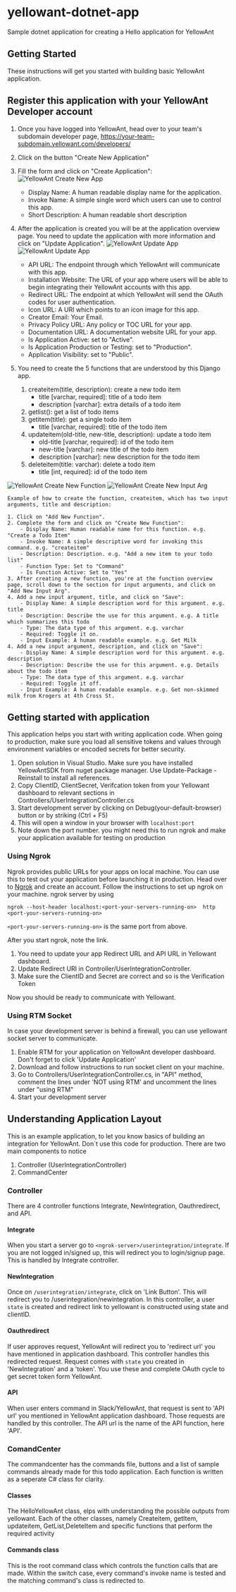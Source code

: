 # yellowant-dotnet-app

Sample dotnet application for creating a Hello application for YellowAnt

## Getting Started

These instructions will get you started with building basic YellowAnt application.

## Register this application with your YellowAnt Developer account

1. Once you have logged into YellowAnt, head over to your team's subdomain developer page, <https://your-team-subdomain.yellowant.com/developers/>

2. Click on the button "Create New Application"

3. Fill the form and click on "Create Application":
![YellowAnt Create New App](https://github.com/yellowanthq/yellowant-sample-django-app/blob/master/docs/yellowant-create-new-app.jpg "YellowAnt Create New App")
    - Display Name: A human readable display name for the application.
    - Invoke Name: A simple single word which users can use to control this app.
    - Short Description: A human readable short description

4. After the application is created you will be at the application overview page. You need to update the application with more information and click on "Update Application".
![YellowAnt Update App](https://github.com/yellowanthq/yellowant-sample-django-app/blob/master/docs/yellowant-app-overview-1.jpg "YellowAnt Update App")
![YellowAnt Update App](https://github.com/yellowanthq/yellowant-sample-django-app/blob/master/docs/yellowant-app-overview-2.jpg "YellowAnt Update App")
    - API URL: The endpoint through which YellowAnt will communicate with this app.
    - Installation Website: The URL of your app where users will be able to begin integrating their YellowAnt accounts with this app.
    - Redirect URL: The endpoint at which YellowAnt will send the OAuth codes for user authentication.
    - Icon URL: A URI which points to an icon image for this app.
    - Creator Email: Your Email.
    - Privacy Policy URL: Any policy or TOC URL for your app.
    - Documentation URL: A documentation website URL for your app.
    - Is Application Active: set to "Active".
    - Is Application Production or Testing: set to "Production".
    - Application Visibility: set to "Public".

5. You need to create the 5 functions that are understood by this Django app.
    1. createitem(title, description): create a new todo item
        - title [varchar, required]: title of a todo item
        - description [varchar]: extra details of a todo item
    2. getlist(): get a list of todo items
    3. getitem(title): get a single todo item
        - title [varchar, required]: title of the todo item
    4. updateitem(old-title, new-title, description): update a todo item
        - old-title [varchar, required]: id of the todo item
        - new-title [varchar]: new title of the todo item
        - description [varchar]: new description for the todo item
    5. deleteitem(title: varchar): delete a todo item
        - title [int, required]: id of the todo item

![YellowAnt Create New Function](https://github.com/yellowanthq/yellowant-sample-django-app/blob/master/docs/yellowant-create-new-function.jpg "YellowAnt Create New Function")
![YellowAnt Create New Input Arg](https://github.com/yellowanthq/yellowant-sample-django-app/blob/master/docs/yellowant-create-new-arg.jpg "YellowAnt Create New Input Arg")
```
Example of how to create the function, createitem, which has two input arguments, title and description:

1. Click on "Add New Function".
2. Complete the form and click on "Create New Function":
    - Display Name: Human readable name for this function. e.g. "Create a Todo Item"
    - Invoke Name: A simple descriptive word for invoking this command. e.g. "createitem"
    - Description: Description. e.g. "Add a new item to your todo list"
    - Function Type: Set to "Command"
    - Is Function Active: Set to "Yes"
3. After creating a new function, you're at the function overview page, scroll down to the section for input arguments, and click on "Add New Input Arg".
4. Add a new input argument, title, and click on "Save":
    - Display Name: A simple description word for this argument. e.g. title
    - Description: Describe the use for this argument. e.g. A title which summarizes this todo
    - Type: The data type of this argument. e.g. varchar
    - Required: Toggle it on.
    - Input Example: A human readable example. e.g. Get Milk
4. Add a new input argument, description, and click on "Save":
    - Display Name: A simple description word for this argument. e.g. description
    - Description: Describe the use for this argument. e.g. Details about the todo item
    - Type: The data type of this argument. e.g. varchar
    - Required: Toggle it off.
    - Input Example: A human readable example. e.g. Get non-skimmed milk from Krogers at 4th Cross St.
```

## Getting started with application
This application helps you start with writing application code. When going to production, make sure you load all sensitive 
tokens and values through environment variables or encoded secrets for better security.

1. Open solution in Visual Studio. Make sure you have installed YellowAntSDK from nuget package manager. Use Update-Package -Reinstall to install all references.
2. Copy ClientID, ClientSecret, Verifcation token from your Yellowant dashboard to relevant sections in 
Controllers/UserIntegrationController.cs 
3. Start development server by clicking on Debug(your-default-browser) button or by striking (Ctrl + F5)
4. This will open a window in your browser with ```localhost:port```
5. Note down the port number. you might need this to run ngrok and make your application available for testing on 
production

### Using Ngrok
Ngrok provides public URLs for your apps on local machine. You can use this to test out your application before launching 
it in production. Head over to [Ngrok](https://ngrok.com/) and create an account. Follow the instructions to set up ngrok 
on your machine. ngrok server by using 

```ngrok --host-header localhost:<port-your-servers-running-on>  http <port-your-servers-running-on>```

```<port-your-servers-running-on>``` is the same port from above.

After you start ngrok, note the link. 
1. You need to update your app Redirect URL and API URL in Yellowant dashboard. 
2. Update Redirect URI in Controller/UserIntegrationController. 
3. Make sure the ClientID and Secret are correct and so is the Verification Token
 
Now you should be ready to communicate with Yellowant.

### Using RTM Socket 
In case your development server is behind a firewall, you can use yellowant socket server to communicate.
1. Enable RTM for your application on YellowAnt developer dashboard. Don't forget to click 'Update Application'
2. Download <yellowant rtm-client> and follow instructions to run socket client on your machine.  
3. Go to Controllers/UserIntegrationController.cs, in "API" method, comment the lines under 'NOT using RTM' and uncomment
the lines under "using RTM"
4. Start your development server

## Understanding Application Layout
This is an example application, to let you know basics of building an integration for YellowAnt. Don`t use this code for production.
There are two main components to notice
1. Controller (UserIntegrationController)
2. CommandCenter
  
### Controller
There are 4 controller functions Integrate, NewIntegration, Oauthredirect, and API. 

#### Integrate
When you start a server go to ```<ngrok-server>/userintegration/integrate```. If you are not logged in/signed up, 
this will redirect you to login/signup page. This is handled by Integrate controller.

#### NewIntegration 
Once on ```/userintegration/integrate```, click on 'Link Button'. This will redirect you to /userintegration/newintegration. In this 
controller, a user `state` is created and redirect link to yellowant is constructed using state and clientID. 

#### Oauthredirect 
If user approves request, YellowAnt will redirect you to 'redirect url' you have mentioned in application dashboard. This controller
handles this redirected request. Request comes with `state` you created in 'NewIntegration' and a 'token'. You use these 
and complete OAuth cycle to get secret token form YellowAnt.

#### API 
When user enters command in Slack/YellowAnt, that request is sent to 'API url' you mentioned in YellowAnt application dashboard.
Those requests are handled by this controller. The API url is the name of the API function, here 'API'.

### ComandCenter
The commandcenter has the commands file, buttons and a list of sample commands already made for this todo application. Each function is written as a seperate C# class for clarity. 

#### Classes
The HelloYellowAnt class, elps with understanding the possible outputs from yellowant. Each of the other classes, namely Createitem, getItem, updateitem, GetList,DeleteItem and specific functions that perform the required activity

#### Commands class
This is the root command class which controls the function calls that are made. Within the switch case, every command's invoke name is tested and the matching command's class is redirected to.
